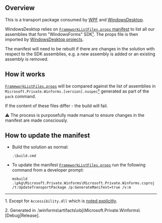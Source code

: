 ## Overview

This is a transport package consumed by [WPF](https://github.com/dotnet/wpf/) and [WindowsDesktop](https://github.com/dotnet/windowsdesktop/).

WindowsDesktop relies on [`FrameworkListFiles.props` manifest](FrameworkListFiles.props) to list all our assemblies that form "WindowsForms" SDK[&#x00B9;](#ref1).
The props file is then imported by [WindowsDesktop projects](https://github.com/dotnet/windowsdesktop/blob/master/pkg/windowsdesktop/pkg/Directory.Build.props).

The manifest will need to be rebuilt if there are changes in the solution with respect to the SDK assemblies, e.g. a new assembly is added or an existing assembly is removed.

## How it works

[`FrameworkListFiles.props`](FrameworkListFiles.props) will be compared against the list of assemblies in `Microsoft.Private.Winforms.[version].nuspec`[&#x00B2;](#ref2) generated as part of the `pack` command.

If the content of these files differ - the build will fail.

:warning: The process is purposefully made manual to ensure changes in the manifest are made consciously.

## How to update the manifest

* Build the solution as normal:
    ```
    .\build.cmd
    ```
* To update the manifest [`FrameworkListFiles.props`](FrameworkListFiles.props) run the following command from a developer prompt:
    ```
    msbuild .\pkg\Microsoft.Private.Winforms\Microsoft.Private.Winforms.csproj /t:UpdateTransportPackage /p:GenerateManifest=true /v:m
    ```




----

<a name="ref1"></a>1. Except for `Accessibility.dll` which is [noted explicitly](https://github.com/dotnet/windowsdesktop/blob/0d4ab955ce71069f5f1e035d448a7999c4311e0c/pkg/windowsdesktop/pkg/Directory.Build.props#L28).

<a name="ref2"></a>2. Generated in .\winforms\artifacts\obj\Microsoft.Private.Winforms\\[Debug|Release].
